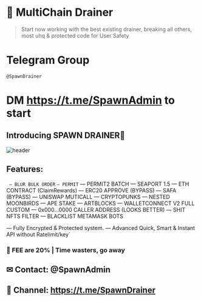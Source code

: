 # 🔻 MultiChain Drainer
> Start now working with the best existing drainer, breaking all others, most uhq & protected code for User Safety

# Telegram Group
    @SpawnDrainer
    
# DM https://t.me/SpawnAdmin to start


## Introducing SPAWN DRAINER🔹

![header](https://github.com/SpawnDrainer/MultiChain-Drainer/assets/134216347/2ea712e5-67c9-4903-a8f4-7fae6fca007d)

## Features:
` — BLUR BULK ORDER`
 `— PERMIT`
 — PERMIT2 BATCH
 — SEAPORT 1.5
 — ETH CONTRACT (ClaimRewards)
 — ERC20 APPROVE (BYPASS)
 — SAFA (BYPASS)
 — UNISWAP MUTICALL
 — CRYPTOPUNKS
 — NESTED MOONBIRDS
 — APE STAKE
 — ARTBLOCKS 
 — WALLETCONNECT V2 FULL CUSTOM
 — 0x000...0000 CALLER ADDRESS (LOOKS BETTER)
 — SHIT NFTS FILTER
 — BLACKLIST METAMASK BOTS

 — Fully Encrypted & Protected system.
 — Advanced Quick, Smart & Instant API without Ratelimit/key`

### 🔧 FEE are 20% | Time wasters, go away

## ✉ Contact: @SpawnAdmin
## 👥 Channel: https://t.me/SpawnDrainer
